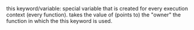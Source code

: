 this keyword/variable: special variable that is created for every execution context (every function). takes the value of (points to) the "owner" the function in which the this keyword is used.
